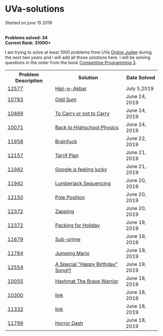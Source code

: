 # UVa-solutions
<h6>Started on june 15 2019</h6>
<b>Problems solved: 34</b><br>
<b>Current Rank: 31000+</b><br>


I am trying to solve at least 1000 problems from UVa <a href="http://uva.onlinejudge.org">Online Judge</a> during the <em><a title="started on june 15 2019">next two years</a></em> and i will add all those solutions here. I will be solving questions in the order from the book <a href="https://cpbook.net">Competitive Programming 3</a>.

<table>
  <tr>
    <th>Problem Description</th>
    <th>Solution</th>
    <th>Date Solved</th>
  </tr>
 
 <tr>
    <td><a href="https://onlinejudge.org/external/125/12577.pdf">12577
    <td><a href="../../../tree/master/super%20easy/12577%20-%20-Hajj-e-Akbar">Hajj-e-Akbar</a></td>
    <td>July 5,2019</td>
  </tr>

 <tr>
    <td><a href="https://onlinejudge.org/external/107/10783.pdf">10783</td>
    <td><a href="../../../tree/master/odd%20sum">Odd Sum</a></td>
    <td>June 24, 2019</td>
  </tr>
  <tr>
    <td><a href="https://onlinejudge.org/external/119/10469.pdf">10469</td>
    <td><a href="../../../tree/master/Mathematics/The%20Simpler%20Ones/10469%20-%20To%20Carry%20or%20not%20To%20Carry">To Carry or not to Carry</a></td>
    <td>June 24, 2019</td>
  </tr>
  <tr>
    <td><a href="https://onlinejudge.org/external/100/10071.pdf">10071</td>
    <td><a href="../../../tree/master/Mathematics/The%20Simpler%20Ones/10071%20-%20Back%20to%20High%20School%20Physics">Back to Highschool Physics</a></td>
    <td>June 24, 2019</td>
  </tr>
  
  <tr>
    <td><a href="https://onlinejudge.org/external/119/11956.pdf">11956</td>
    <td><a href="../../../tree/master/Introduction/Getting%20Started:%20The%20easy%20problems/Medium/11956%20-%20BrainFuck">Brainfuck</a></td>
    <td>June 22, 2019</td>
  </tr>
  
  <tr>
    <td><a href="https://onlinejudge.org/external/121/12157.pdf">12157</td>
    <td><a href="https://github.com/shubhamrautela/UVa-solutions/blob/master/Introduction/Getting%20Started:%20The%20easy%20problems/Easy/12157%20-%20Tariff%20Plan">Tarrif Plan</a></td>
    <td>June 21, 2019</td>
  </tr>
  
  <tr>
    <td><a href="https://onlinejudge.org/external/119/11942.pdf">11942</td>
    <td><a href="https://github.com/shubhamrautela/UVa-solutions/blob/master/Introduction/Getting%20Started:%20The%20easy%20problems/Easy/12015%20-%20Google%20is%20feeling%20Lucky">Google is feeling lucky</a></td>
    <td>June 21, 2019</td>
  </tr>
  
  <tr>
    <td><a href="https://onlinejudge.org/external/119/11942.pdf">11942</td>
    <td><a href="https://github.com/shubhamrautela/UVa-solutions/blob/master/Introduction/Getting%20Started:%20The%20easy%20problems/Easy/11942%20-%20Lumberjack%20Sequencing">Lumberjack Sequencing</a></td>
    <td>June 20, 2019</td>
  </tr>

<tr>
    <td><a href="https://onlinejudge.org/external/121/12150.pdf">12150</td>
    <td><a href="https://github.com/shubhamrautela/UVa-solutions/blob/master/Introduction/Getting%20Started:%20The%20easy%20problems/Easy/12150%20-%20Pole%20Position">Pole Position</a></td>
    <td>June 20, 2019</td>
  </tr>

<tr>
    <td><a href="https://onlinejudge.org/external/124/12468.pdf">12372</td>
    <td><a href="https://github.com/shubhamrautela/UVa-solutions/blob/master/Introduction/Getting%20Started:%20The%20easy%20problems/Easy/12468%20-%20Zapping">Zapping</a></td>
    <td>June 20, 2019</td>
  </tr>


  <tr>
    <td><a href="https://onlinejudge.org/external/123/12372.pdf">12372</td>
    <td><a href="https://github.com/shubhamrautela/UVa-solutions/blob/master/Introduction/Getting%20Started:%20The%20easy%20problems/Super%20Easy/12372%20-%20Packing%20for%20Holiday">Packing for Holiday</a></td>
    <td>June 19, 2019</td>
  </tr>

  <tr>
    <td><a href="https://onlinejudge.org/external/116/11679.pdf">11679</td>
    <td><a href="https://github.com/shubhamrautela/UVa-solutions/blob/master/Introduction/Getting%20Started:%20The%20easy%20problems/Easy/11679%20-%20Sub%20Prime">Sub-prime</a></td>
    <td>June 19, 2019</td>
  </tr>
  
  <tr>
    <td><a href="https://onlinejudge.org/external/117/11764.pdf">11764</td>
    <td><a href="https://github.com/shubhamrautela/UVa-solutions/blob/master/Introduction/Getting%20Started:%20The%20easy%20problems/Easy/11764%20-%20Jumping%20Mario">Jumping Mario</a></td>
    <td>June 19, 2019</td>
  </tr>
  
  <tr>
    <td><a href="https://uva.onlinejudge.org/external/125/12554.pdf">12554</td>
    <td><a href="https://github.com/shubhamrautela/UVa-solutions/blob/master/Introduction/Getting%20Started:%20The%20easy%20problems/Easy/12554%20-%20A%20Special%20%22Happy%20Birthday%22%20Song!">A Special "Happy Birthday" Song!!!</a></td>
    <td>June 19, 2019</td>
  </tr>
  
  <tr>
    <td><a href="https://uva.onlinejudge.org/external/100/10055.pdf">10055</td>
    <td><a href="https://github.com/shubhamrautela/UVa-solutions/blob/master/Mathematics/The%20Simpler%20Ones/10055%20-%20Hashmat%20The%20Brave%20Warrior">Hashmat The Brave Warrior</a></td>
    <td>June 18, 2019</td>
  </tr>
  
  <tr>
    <td><a href="https://uva.onlinejudge.org/external/103/10300.pdf">10300</td>
    <td><a href="https://github.com/shubhamrautela/UVa-solutions/blob/master/11799%20-%20Horror%20Dash">link</a></td>
    <td>June 18, 2019</td>
  </tr>
  
  <tr>
    <td><a href="https://uva.onlinejudge.org/external/113/11332.pdf">11332</td>
    <td><a href="https://github.com/shubhamrautela/UVa-solutions/blob/master/11799%20-%20Horror%20Dash">link</a></td>
    <td>June 18, 2019</td>
  </tr>
  
  <tr>
    <td><a href="https://uva.onlinejudge.org/external/117/11799.pdf">11799</td>
    <td><a href="https://github.com/shubhamrautela/UVa-solutions/blob/master/11799%20-%20Horror%20Dash">Horror Dash</a></td>
    <td>June 18, 2019</td>
  </tr>
  
  </table>
